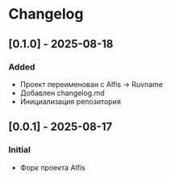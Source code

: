# Changelog

## [0.1.0] - 2025-08-18
### Added
- Проект переименован с Alfis → Ruvname
- Добавлен changelog.md
- Инициализация репозитория

## [0.0.1] - 2025-08-17
### Initial
- Форк проекта Alfis